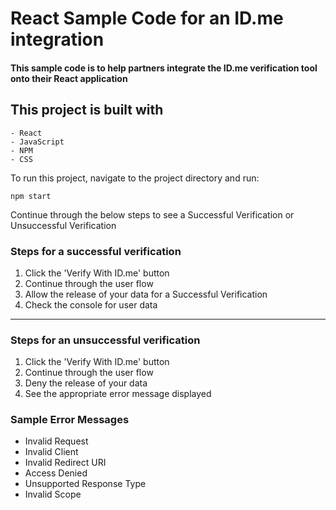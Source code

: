 # React Sample Code for an ID.me integration

#### This sample code is to help partners integrate the ID.me verification tool onto their React application

## This project is built with
    - React
    - JavaScript
    - NPM
    - CSS

To run this project, navigate to the project directory and run:

`npm start`

Continue through the below steps to see a Successful Verification or Unsuccessful Verification


### Steps for a successful verification

1. Click the 'Verify With ID.me' button
2. Continue through the user flow
3. Allow the release of your data for a Successful Verification
4. Check the console for user data

__________________________________________________________________________________________________

### Steps for an unsuccessful verification

1. Click the 'Verify With ID.me' button
2. Continue through the user flow
3. Deny the release of your data
4. See the appropriate error message displayed


### Sample Error Messages

- Invalid Request
- Invalid Client
- Invalid Redirect URI
- Access Denied
- Unsupported Response Type
- Invalid Scope
